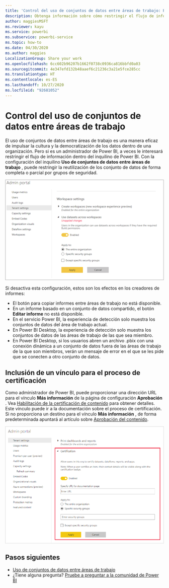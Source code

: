 ```yaml
---
title: 'Control del uso de conjuntos de datos entre áreas de trabajo: Power BI'
description: Obtenga información sobre cómo restringir el flujo de información en el inquilino de Power BI.
author: maggiesMSFT
ms.reviewer: kayu
ms.service: powerbi
ms.subservice: powerbi-service
ms.topic: how-to
ms.date: 04/30/2020
ms.author: maggies
LocalizationGroup: Share your work
ms.openlocfilehash: 6cc602b96207b1662f0738c0936ca816bbfd0a03
ms.sourcegitcommit: 4e347efd132b48aaef6c21236c3a21e5fce285cc
ms.translationtype: HT
ms.contentlocale: es-ES
ms.lasthandoff: 10/27/2020
ms.locfileid: "92681052"
---
```

# <a name="control-the-use-of-datasets-across-workspaces"></a>Control del uso de conjuntos de datos entre áreas de trabajo

El uso de conjuntos de datos entre áreas de trabajo es una manera eficaz de impulsar la cultura y la democratización de los datos dentro de una organización. Pero si es un administrador de Power BI, a veces le interesará restringir el flujo de información dentro del inquilino de Power BI. Con la configuración del inquilino **Uso de conjuntos de datos entre áreas de trabajo** , puede restringir la reutilización de los conjunto de datos de forma completa o parcial por grupos de seguridad.

![Configuración del área de trabajo del administrador de Power BI](media/service-datasets-admin-across-workspaces/power-bi-admin-workspace-settings.png)

Si desactiva esta configuración, estos son los efectos en los creadores de informes:

- El botón para copiar informes entre áreas de trabajo no está disponible. 
- En un informe basado en un conjunto de datos compartido, el botón **Editar informe** no está disponible.
- En el servicio Power BI, la experiencia de detección solo muestra los conjuntos de datos del área de trabajo actual.
- En Power BI Desktop, la experiencia de detección solo muestra los conjuntos de datos de las áreas de trabajo de las que sea miembro.
- En Power BI Desktop, si los usuarios abren un archivo .pbix con una conexión dinámica a un conjunto de datos fuera de las áreas de trabajo de la que son miembros, verán un mensaje de error en el que se les pide que se conecten a otro conjunto de datos.

## <a name="provide-a-link-for-the-certification-process"></a>Inclusión de un vínculo para el proceso de certificación

Como administrador de Power BI, puede proporcionar una dirección URL para el vínculo **Más información** de la página de configuración **Aprobación** .  Vea [Habilitación de la certificación de contenido](../admin/service-admin-setup-certification.md) para obtener detalles. Este vínculo puede ir a la documentación sobre el proceso de certificación. Si no proporciona un destino para el vínculo **Más información** , de forma predeterminada apuntará al artículo sobre [Aprobación del contenido](../collaborate-share/service-endorse-content.md).

![Más información de la certificación del conjunto de datos](media/service-datasets-admin-across-workspaces/service-admin-certification-setup-dialog.png)

## <a name="next-steps"></a>Pasos siguientes

- [Uso de conjuntos de datos entre áreas de trabajo](service-datasets-across-workspaces.md)
- ¿Tiene alguna pregunta? [Pruebe a preguntar a la comunidad de Power BI](https://community.powerbi.com/)
